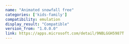 ```yaml
---
name: "Animated snowfall free"
categories: ['kids-family']
compatibility: emulation
display_result: "Compatible"
version_from: "1.0.0.0"
link: https://apps.microsoft.com/detail/9NBLGGH5987T
---
```

